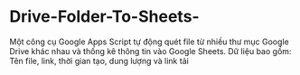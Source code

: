 # Drive-Folder-To-Sheets-
Một công cụ Google Apps Script tự động quét file từ nhiều thư mục Google Drive khác nhau và thống kê thông tin vào Google Sheets. Dữ liệu bao gồm: Tên file, link, thời gian tạo, dung lượng và link tải

